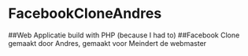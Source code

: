 # FacebookCloneAndres
##Web Applicatie build with PHP (because I had to)
##Facebook Clone gemaakt door Andres, gemaakt voor Meindert de webmaster
